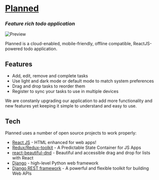 # [Planned](https://todo.rockyou.uz)

### _Feature rich todo application_

![Preview](https://i.ibb.co/Pjpqpy9/Screenshot-from-2022-10-19-12-13-28.png)

Planned is a cloud-enabled, mobile-friendly, offline compatible,
ReactJS-powered todo application.

## Features

- Add, edit, remove and complete tasks
- Use light and dark mode or default mode to match system preferences
- Drag and drop tasks to reorder them
- Register to sync your tasks to use in multiple devices

We are constanly upgrading our application to add more functionality and new features yet keeping it simple to understand and easy to use.

## Tech

Planned uses a number of open source projects to work properly:

- [React JS](https://reactjs.org) - HTML enhanced for web apps!
- [Redux/Redux-toolkit](https://redux.js.org/) - A Predictable State Container for JS Apps
- [react-beautiful-dnd](https://github.com/atlassian/react-beautiful-dnd) - Beautiful and accessible drag and drop for lists with React
- [Django](https://www.djangoproject.com) - high-level Python web framework
- [Django REST framework](https://www.django-rest-framework.org/) - A powerful and flexible toolkit for building Web APIs
